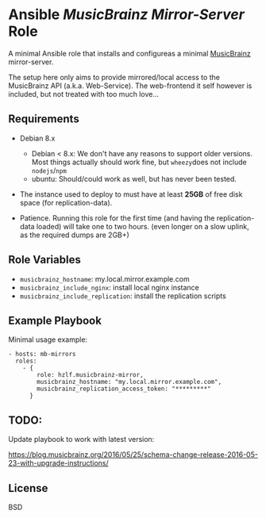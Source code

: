 Ansible *MusicBrainz Mirror-Server* Role
========================================

A minimal Ansible role that installs and configureas a minimal [MusicBrainz](http://musicbrainz.org/) mirror-server.

The setup here only aims to provide mirrored/local access to the MusicBrainz API (a.k.a. Web-Service). The web-frontend it self however
is included, but not treated with too much love...


Requirements
------------

 - Debian 8.x
   + Debian < 8.x: We don't have any reasons to support older versions. Most things actually should work fine, but `wheezy`does not include `nodejs`/`npm`
   + ubuntu: Should/could work as well, but has never been tested.

 - The instance used to deploy to must have at least **25GB** of free disk space (for replication-data).
 - Patience. Running this role for the first time (and having the replication-data loaded) will take one to two hours.
   (even longer on a slow uplink, as the required dumps are 2GB+)

Role Variables
--------------

- `musicbrainz_hostname`: my.local.mirror.example.com
- `musicbrainz_include_nginx`: install local nginx instance 
- `musicbrainz_include_replication`: install the replication scripts


Example Playbook
----------------

Minimal usage example:

    - hosts: mb-mirrors
      roles:
        - {
            role: hzlf.musicbrainz-mirror,
            musicbrainz_hostname: "my.local.mirror.example.com",
            musicbrainz_replication_access_token: "*********"
          }


TODO:
-----

Update playbook to work with latest version:

https://blog.musicbrainz.org/2016/05/25/schema-change-release-2016-05-23-with-upgrade-instructions/




License
-------

BSD
